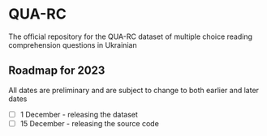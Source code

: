 # QUA-RC
The official repository for the QUA-RC dataset of multiple choice reading comprehension questions in Ukrainian

## Roadmap for 2023
All dates are preliminary and are subject to change to both earlier and later dates
- [ ] 1 December - releasing the dataset
- [ ] 15 December - releasing the source code
